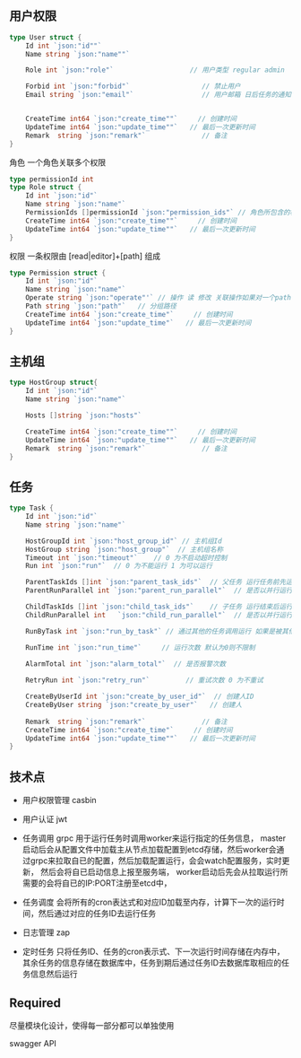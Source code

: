 ## 用户权限
```go
type User struct {
    Id int `json:"id""` 
    Name string `json:"name""`

    Role int `json:"role"`                   // 用户类型 regular admin

    Forbid int `json:"forbid"`                  // 禁止用户
    Email string `json:"email"`                 // 用户邮箱 日后任务的通知信息会发送给此邮件


    CreateTime int64 `json:"create_time""`     // 创建时间
    UpdateTime int64 `json:"update_time""`   // 最后一次更新时间
    Remark  string `json:"remark"`              // 备注
}
```
角色 一个角色关联多个权限
```go
type permissionId int
type Role struct {
    Id int `json:"id"`
    Name string `json:"name"`
    PermissionIds []permissionId `json:"permission_ids"` // 角色所包含的权限
    CreateTime int64 `json:"create_time""`     // 创建时间
    UpdateTime int64 `json:"update_time""`   // 最后一次更新时间
}
```
权限 一条权限由 [read|editor]+[path] 组成
```go
type Permission struct {
    Id int `json:"id"`
    Name string `json:"name"`
    Operate string `json:"operate"'` // 操作 读 修改 关联操作如果对一个path 具有修改操作那么必须有
    Path string `json:"path"`   // 分组路径
    CreateTime int64 `json:"create_time"`     // 创建时间
    UpdateTime int64 `json:"update_time"`   // 最后一次更新时间
}
```

## 主机组
```go
type HostGroup struct{
    Id int `json:"id"`
    Name string `json:"name"`

    Hosts []string `json:"hosts"`

    CreateTime int64 `json:"create_time""`     // 创建时间
    UpdateTime int64 `json:"update_time""`   // 最后一次更新时间
    Remark  string `json:"remark"`              // 备注
}
```

## 任务
```go
type Task {
    Id int `json:"id"`
    Name string `json:"name"`

    HostGroupId int `json:"host_group_id"` // 主机组Id
    HostGroup string `json:"host_group"`  // 主机组名称
    Timeout int `json:"timeout"`    // 0 为不启动超时控制
    Run int `json:"run"`  // 0 为不能运行 1 为可以运行

    ParentTaskIds []int `json:"parent_task_ids"`  // 父任务 运行任务前先运行父任务 以父或子任务运行时 任务不会执行自已的父子任务，防止循环依赖
    ParentRunParallel int `json:"parent_run_parallel"`  // 是否以并行运行父任务 0否 1是 

    ChildTaskIds []int `json:"child_task_ids"`    // 子任务 运行结束后运行子任务
    ChildRunParallel int   `json:"child_run_parallel"`  // 是否以并行运行子任务 0否 1是

    RunByTask int `json:"run_by_task"` // 通过其他的任务调用运行 如果是被其他任务依赖而运行就不会运行此任务的父子任务 1 为 true

    RunTime int `json:"run_time"`     // 运行次数 默认为0则不限制
    
    AlarmTotal int `json:"alarm_total"`  // 是否报警次数

    RetryRun int `json:"retry_run"`         // 重试次数 0 为不重试

    CreateByUserId int `json:"create_by_user_id"`  // 创建人ID
    CreateByUser string `json:"create_by_user"`   // 创建人
    
    Remark  string `json:"remark"`              // 备注
    CreateTime int64 `json:"create_time"`     // 创建时间
    UpdateTime int64 `json:"update_time""`   // 最后一次更新时间
}
```

## 技术点
- 用户权限管理
  casbin

- 用户认证
  jwt

- 任务调用
  grpc 用于运行任务时调用worker来运行指定的任务信息，
  master启动后会从配置文件中加载主从节点加载配置到etcd存储，然后worker会通过grpc来拉取自已的配置，然后加载配置运行，会会watch配置服务，实时更新，
  然后会将自已启动信息上报至服务端，
  worker启动后先会从拉取运行所需要的会将自已的IP:PORT注册至etcd中，
- 任务调度
  会将所有的cron表达式和对应ID加载至内存，计算下一次的运行时间，然后通过对应的任务ID去运行任务
- 日志管理
  zap
  
- 定时任务
只将任务ID、任务的cron表示式、下一次运行时间存储在内存中，
其余任务的信息存储在数据库中，任务到期后通过任务ID去数据库取相应的任务信息然后运行


## Required
尽量模块化设计，使得每一部分都可以单独使用

swagger API